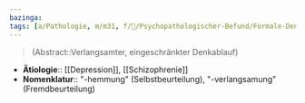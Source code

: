 ```yaml
---
bazinga: 
tags: [a/Pathologie, m/m31, f/💭/Psychopathologischer-Befund/Formale-Denkstörung]
---
```

> (Abstract::Verlangsamter, eingeschränkter Denkablauf)
- **Ätiologie**:: [[Depression]], [[Schizophrenie]]
- **Nomenklatur**:: "-hemmung" (Selbstbeurteilung), "-verlangsamung" (Fremdbeurteilung)
